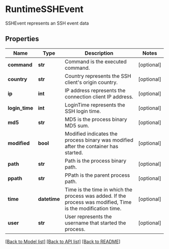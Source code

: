 # RuntimeSSHEvent

SSHEvent represents an SSH event data

## Properties
Name | Type | Description | Notes
------------ | ------------- | ------------- | -------------
**command** | **str** | Command is the executed command.  | [optional] 
**country** | **str** | Country represents the SSH client&#39;s origin country.  | [optional] 
**ip** | **int** | IP address represents the connection client IP address.  | [optional] 
**login_time** | **int** | LoginTime represents the SSH login time.  | [optional] 
**md5** | **str** | MD5 is the process binary MD5 sum.  | [optional] 
**modified** | **bool** | Modified indicates the process binary was modified after the container has started.  | [optional] 
**path** | **str** | Path is the process binary path.  | [optional] 
**ppath** | **str** | PPath is the parent process path.  | [optional] 
**time** | **datetime** | Time is the time in which the process was added. If the process was modified, Time is the modification time.  | [optional] 
**user** | **str** | User represents the username that started the process.  | [optional] 

[[Back to Model list]](../README.md#documentation-for-models) [[Back to API list]](../README.md#documentation-for-api-endpoints) [[Back to README]](../README.md)


